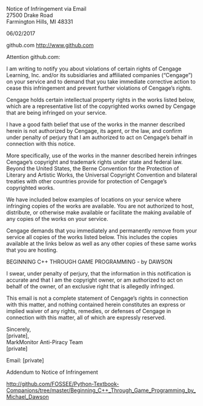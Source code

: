 Notice of Infringement via Email  
27500 Drake Road  
Farmington Hills, MI 48331  

06/02/2017  

github.com http://www.github.com  

Attention github.com:  

I am writing to notify you about violations of certain rights of Cengage Learning, Inc. and/or its subsidiaries and affiliated companies (“Cengage”) on your service and to demand that you take immediate corrective action to cease this infringement and prevent further violations of Cengage’s rights.  

Cengage holds certain intellectual property rights in the works listed below, which are a representative list of the copyrighted works owned by Cengage that are being infringed on your service.  

I have a good faith belief that use of the works in the manner described herein is not authorized by Cengage, its agent, or the law, and confirm under penalty of perjury that I am authorized to act on Cengage’s behalf in connection with this notice.  

More specifically, use of the works in the manner described herein infringes Cengage’s copyright and trademark rights under state and federal law. Beyond the United States, the Berne Convention for the Protection of Literary and Artistic Works, the Universal Copyright Convention and bilateral treaties with other countries provide for protection of Cengage’s copyrighted works.  

We have included below examples of locations on your service where infringing copies of the works are available. You are not authorized to host, distribute, or otherwise make available or facilitate the making available of any copies of the works on your service.  

Cengage demands that you immediately and permanently remove from your service all copies of the works listed below. This includes the copies available at the links below as well as any other copies of these same works that you are hosting.  

BEGINNING C++ THROUGH GAME PROGRAMMING - by DAWSON  

I swear, under penalty of perjury, that the information in this notification is accurate and that I am the copyright owner, or am authorized to act on behalf of the owner, of an exclusive right that is allegedly infringed.  

This email is not a complete statement of Cengage’s rights in connection with this matter, and nothing contained herein constitutes an express or implied waiver of any rights, remedies, or defenses of Cengage in connection with this matter, all of which are expressly reserved.  

Sincerely,  
[private],  
MarkMonitor Anti-Piracy Team  
[private]  

Email: [private]   

Addendum to Notice of Infringement

http://github.com/FOSSEE/Python-Textbook-Companions/tree/master/Beginning_C++_Through_Game_Programming_by_Michael_Dawson
